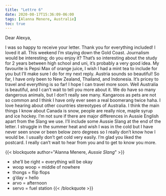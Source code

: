 ```yaml
---
title: "Lettre 6"
date: 2020-08-17T15:36:09-06:00
tags: [Alanna Menere, Australie]
toc: true
---
```

Dear Alexya, 

I was so happy to receive your letter. Thank you for everything included! I loved it all. This weekend I’m staying down the Gold Coast. Journalism would be interesting; do you enjoy it? That’s so interesting about the study for 2 years between high school and uni, it’s probably a very good idea. My favourite is Pepsi Max of orange juice, I wish I had a mint tea to include for you but I’ll make sure I do for my next reply. Austria sounds so beautiful! So far, I have only been to New Zealand, Thailand, and Indonesia. It’s pricey to travel and everything is so far! I hope I can travel more soon. Well Australia is beautiful, and I can’t wait to tell you more about it. We do have so many dangerous animals, but I don’t really see many. Kangaroos as pets are not so common and I think I have only ever seen a real boomerang twice haha. I love hearing about other countries stereotypes of Australia. I think the main things I know about Canada is snow, people are really nice, maple syrup and ice hockey. I’m not sure if there are major differences in Aussie English apart from the Slang we use. I’ll include some Aussie Slang at the end of the letter. I struggle in the summer heat and wish I was in the cold but I have never seen snow or been below zero degrees so I really don’t know how I would be. I usually don’t get cold very easily. I’m glad you liked the postcard. I really can’t wait to hear from you and to get to know you more.

{{< blockquote author="Alanna Menere, *Aussie Slang*" >}}
- she’ll be right = everything will be okay
- woop woop = middle of nowhere
- thongs = flip flops
- g’day = hello
- arvo = afternoon
- servo = fuel station 
{{< /blockquote >}}
